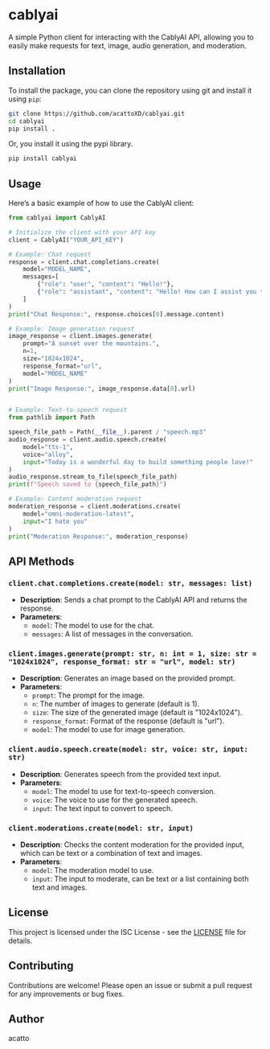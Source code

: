 # cablyai

A simple Python client for interacting with the CablyAI API, allowing you to easily make requests for text, image, audio generation, and moderation.

## Installation

To install the package, you can clone the repository using git and install it using `pip`:

```bash
git clone https://github.com/acattoXD/cablyai.git
cd cablyai
pip install .
```
Or, you install it using the pypi library.
```bash
pip install cablyai
```
## Usage

Here’s a basic example of how to use the CablyAI client:

```python
from cablyai import CablyAI

# Initialize the client with your API key
client = CablyAI("YOUR_API_KEY")

# Example: Chat request
response = client.chat.completions.create(
    model="MODEL_NAME",
    messages=[
        {"role": "user", "content": "Hello!"},
        {"role": "assistant", "content": "Hello! How can I assist you today?"}
    ]
)
print("Chat Response:", response.choices[0].message.content)

# Example: Image generation request
image_response = client.images.generate(
    prompt="A sunset over the mountains.",
    n=1,
    size="1024x1024",
    response_format="url",
    model="MODEL_NAME"
)
print("Image Response:", image_response.data[0].url)


# Example: Text-to-speech request
from pathlib import Path

speech_file_path = Path(__file__).parent / "speech.mp3"
audio_response = client.audio.speech.create(
    model="tts-1",
    voice="alloy",
    input="Today is a wonderful day to build something people love!"
)
audio_response.stream_to_file(speech_file_path)
print(f"Speech saved to {speech_file_path}")

# Example: Content moderation request
moderation_response = client.moderations.create(
    model="omni-moderation-latest",
    input="I hate you"
)
print("Moderation Response:", moderation_response)
```

## API Methods

### `client.chat.completions.create(model: str, messages: list)`

- **Description**: Sends a chat prompt to the CablyAI API and returns the response.
- **Parameters**:
  - `model`: The model to use for the chat.
  - `messages`: A list of messages in the conversation.

### `client.images.generate(prompt: str, n: int = 1, size: str = "1024x1024", response_format: str = "url", model: str)`

- **Description**: Generates an image based on the provided prompt.
- **Parameters**:
  - `prompt`: The prompt for the image.
  - `n`: The number of images to generate (default is 1).
  - `size`: The size of the generated image (default is "1024x1024").
  - `response_format`: Format of the response (default is "url").
  - `model`: The model to use for image generation.


### `client.audio.speech.create(model: str, voice: str, input: str)`

- **Description**: Generates speech from the provided text input.
- **Parameters**:
  - `model`: The model to use for text-to-speech conversion.
  - `voice`: The voice to use for the generated speech.
  - `input`: The text input to convert to speech.

### `client.moderations.create(model: str, input)`

- **Description**: Checks the content moderation for the provided input, which can be text or a combination of text and images.
- **Parameters**:
  - `model`: The moderation model to use.
  - `input`: The input to moderate, can be text or a list containing both text and images.

## License

This project is licensed under the ISC License - see the [LICENSE](LICENSE) file for details.

## Contributing

Contributions are welcome! Please open an issue or submit a pull request for any improvements or bug fixes.

## Author

acatto